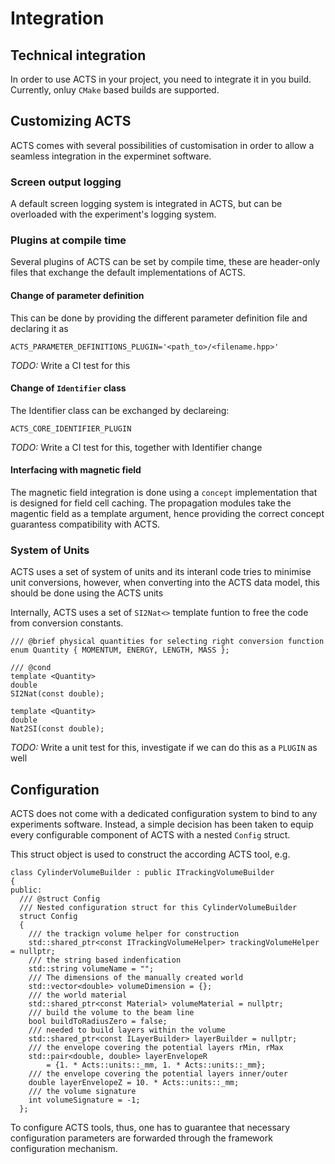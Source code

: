 # <a name="integration">Integration</a>

## Technical integration

In order to use ACTS in your project, you need to integrate it in you build.
Currently, onluy `CMake` based builds are supported.

## Customizing ACTS

ACTS comes with several possibilities of customisation in order to allow a seamless integration in the experminet software.

### <a name="integration_output">Screen output logging</a>

A default screen logging system is integrated in ACTS, but can be overloaded with the experiment's logging system.
 
### Plugins at compile time

Several plugins of ACTS can be set by compile time, these are header-only files that exchange the 
default implementations of ACTS.

#### Change of parameter definition

This can be done by providing the different parameter definition file and declaring it as

    ACTS_PARAMETER_DEFINITIONS_PLUGIN='<path_to>/<filename.hpp>'

*TODO:* Write a CI test for this

#### Change of `Identifier` class 

The Identifier class can be exchanged by declareing:

    ACTS_CORE_IDENTIFIER_PLUGIN

*TODO:* Write a CI test for this, together with Identifier change

#### <a name="integration_bField">Interfacing with magnetic field</a> 

The magnetic field integration is done using a `concept` implementation that is designed for 
field cell caching. The propagation modules take the magentic field as a template argument,
hence providing the correct concept guarantess compatibility with ACTS.

### System of Units

ACTS uses a set of system of units and its interanl code tries to minimise unit conversions,
however, when converting into the ACTS data model, this should be done using the ACTS units

Internally, ACTS uses a set of `SI2Nat<>` template funtion to free the code from conversion 
constants.

    /// @brief physical quantities for selecting right conversion function
    enum Quantity { MOMENTUM, ENERGY, LENGTH, MASS };
    
    /// @cond
    template <Quantity>
    double
    SI2Nat(const double);
    
    template <Quantity>
    double
    Nat2SI(const double);


*TODO:* Write a unit test for this, investigate if we can do this as a `PLUGIN` as well 

## <a name="integration_configuration">Configuration</a>

ACTS does not come with a dedicated configuration system to bind to any experiments software.
Instead, a simple decision has been taken to equip every configurable component of ACTS with a
nested `Config` struct.

This struct object is used to construct the according ACTS tool, e.g.

    class CylinderVolumeBuilder : public ITrackingVolumeBuilder
    {
    public:
      /// @struct Config
      /// Nested configuration struct for this CylinderVolumeBuilder
      struct Config
      {
        /// the trackign volume helper for construction
        std::shared_ptr<const ITrackingVolumeHelper> trackingVolumeHelper = nullptr;
        /// the string based indenfication
        std::string volumeName = "";
        /// The dimensions of the manually created world
        std::vector<double> volumeDimension = {};
        /// the world material
        std::shared_ptr<const Material> volumeMaterial = nullptr;
        /// build the volume to the beam line
        bool buildToRadiusZero = false;
        /// needed to build layers within the volume
        std::shared_ptr<const ILayerBuilder> layerBuilder = nullptr;
        /// the envelope covering the potential layers rMin, rMax
        std::pair<double, double> layerEnvelopeR
            = {1. * Acts::units::_mm, 1. * Acts::units::_mm};
        /// the envelope covering the potential layers inner/outer
        double layerEnvelopeZ = 10. * Acts::units::_mm;
        /// the volume signature
        int volumeSignature = -1;
      };

To configure ACTS tools, thus, one has to guarantee that necessary configuration parameters are forwarded through the framework configuration mechanism.



